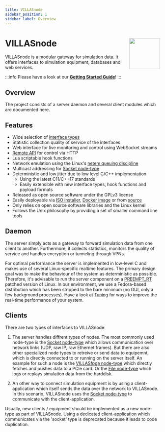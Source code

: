 ```yaml
---
title: VILLASnode
sidebar_position: 1
sidebar_label: Overview
---
```


# VILLASnode <img src="/img/logos/villas_node.svg" width="100" align="right" />

VILLASnode is a modular gateway for simulation data.
It offers interfaces to simulation equipment, databases and web services.

:::info
Please have a look at our **[Getting Started Guide](./guides/getting_started.md)**!
:::

## Overview

The project consists of a server daemon and several client modules which are documented here.

## Features

- Wide selection of [interface types](nodes/index.md)
- Statistic collection quality of service of the interfaces
- Web interface for live monitoring and control using WebSocket streams
- [Remote API](development/api.md) for control via HTTP
- Lua scriptable hook functions
- Network emulation using the Linux's [netem queuing discipline](https://wiki.linuxfoundation.org/networking/netem)
- Multicast addressing for [Socket node-type](nodes/socket.md)
- Deterministic and low jitter due to low level C/C++ implementation
  - Using the latest C11/C++17 standards
  - Easily extensible with new interface types, hook functions and payload formats
- Released as open source software under the GPLv3 license
- Easily deployable via [ISO installer](../liveusb/index.md), [Docker image](installation.md#docker) or from [source](installation.md#source)
- Only relies on open source software libraries and the Linux kernel
- Follows the Unix philosophy by providing a set of smaller command line tools

## Daemon

The server simply acts as a gateway to forward simulation data from one client to another.
Furthermore, it collects statistics, monitors the quality of service and handles encryption or tunneling through VPNs.

For optimal performance the server is implemented in low-level C and makes use of several Linux-specific realtime features.
The primary design goal was to make the behaviour of the system as deterministic as possible.
Therefore, it's advisable to run the server component on a [PREEMPT_RT](https://rt.wiki.kernel.org/index.php/CONFIG_PREEMPT_RT_Patch) patched version of Linux. In our environment, we use a Fedora-based distribution which has been stripped to the bare minimum (no GUI, only a few background processes).
Have a look at [Tuning](tuning.md) for ways to improve the real-time performance of your system.

## Clients

There are two types of interfaces to VILLASnode:

1.  The server handles diffrent types of nodes.
    The most commonly used node-type is the [Socket node-type](nodes/socket.md) which allows communication over network links (UDP, raw IP, raw Ethernet frames).
    But there are also other specialized node types to retreive or send data to equipemnt, which is directly connected to or running on the server itself.
    An example for such a node is the  [VILLASfpga node-type](nodes/fpga.md) which directly fetches and pushes data to a PCIe card.
    Or the [File node-type](nodes/file.md) which logs or replays simulation data from the harddisk.

2. An other way to connect simulation equipment is by using a client-application which itself sends the data over the network to VILLASnode.
    In this scenario, VILLASnode uses the [Socket node-type](nodes/socket.md) to communicate with the client-application.

Usually, new clients / equipment should be implemented as a new node-type as part of VILLASnode.
Using a dedicated client-application which communicates via the 'socket' type is deprecated because it leads to code duplication.
